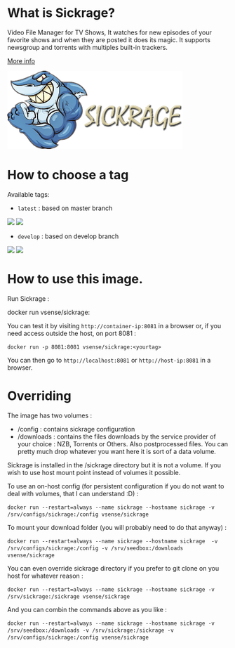 # What is Sickrage?

Video File Manager for TV Shows, It watches for new episodes of your favorite shows and when they are posted it does its magic. It supports newsgroup and torrents with multiples built-in trackers.

[More info](https://github.com/SickRage/SickRage)

![Sickrage](https://raw.githubusercontent.com/vSense/docker-sickrage/master/logo.png)

# How to choose a tag

Available tags:
-   `latest` : based on master branch

[![](https://images.microbadger.com/badges/version/vsense/sickrage.svg)](http://microbadger.com/images/vsense/sickrage "Get your own version badge on microbadger.com") [![](https://images.microbadger.com/badges/image/vsense/sickrage.svg)](http://microbadger.com/images/vsense/sickrage "Get your own image badge on microbadger.com")

-   `develop` : based on develop branch

[![](https://images.microbadger.com/badges/version/vsense/sickrage:develop.svg)](http://microbadger.com/images/vsense/sickrage:develop "Get your own version badge on microbadger.com") [![](https://images.microbadger.com/badges/image/vsense/sickrage:develop.svg)](http://microbadger.com/images/vsense/sickrage:develop "Get your own image badge on microbadger.com")

# How to use this image.

Run Sickrage :

docker run vsense/sickrage:<yourtag>

You can test it by visiting `http://container-ip:8081` in a browser or, if you need access outside the host, on port 8081 :

```
docker run -p 8081:8081 vsense/sickrage:<yourtag>
```

You can then go to `http://localhost:8081` or `http://host-ip:8081` in a browser.

# Overriding

The image has two volumes :
-   /config : contains sickrage configuration
-   /downloads : contains the files downloads by the service provider of your choice : NZB, Torrents or Others. Also postprocessed files. You can pretty much drop whatever you want here it is sort of a data volume.

Sickrage is installed in the /sickrage directory but it is not a volume. If you wish to use host mount point instead of volumes it possible.

To use an on-host config (for persistent configuration if you do not want to deal with volumes, that I can understand :D) :

    docker run --restart=always --name sickrage --hostname sickrage -v /srv/configs/sickrage:/config vsense/sickrage

To mount your download folder (you will probably need to do that anyway) :

    docker run --restart=always --name sickrage --hostname sickrage  -v /srv/configs/sickrage:/config -v /srv/seedbox:/downloads vsense/sickrage

You can even override sickrage directory if you prefer to git clone on you host for whatever reason :

    docker run --restart=always --name sickrage --hostname sickrage -v /srv/sickrage:/sickrage vsense/sickrage

And you can combin the commands above as you like :

    docker run --restart=always --name sickrage --hostname sickrage -v /srv/seedbox:/downloads -v /srv/sickrage:/sickrage -v /srv/configs/sickrage:/config vsense/sickrage
